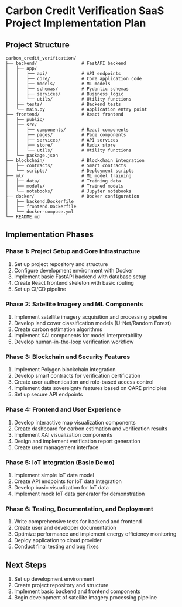 # Carbon Credit Verification SaaS Project Implementation Plan

## Project Structure
```
carbon_credit_verification/
├── backend/                 # FastAPI backend
│   ├── app/
│   │   ├── api/             # API endpoints
│   │   ├── core/            # Core application code
│   │   ├── models/          # ML models
│   │   ├── schemas/         # Pydantic schemas
│   │   ├── services/        # Business logic
│   │   └── utils/           # Utility functions
│   ├── tests/               # Backend tests
│   └── main.py              # Application entry point
├── frontend/                # React frontend
│   ├── public/
│   ├── src/
│   │   ├── components/      # React components
│   │   ├── pages/           # Page components
│   │   ├── services/        # API services
│   │   ├── store/           # Redux store
│   │   └── utils/           # Utility functions
│   └── package.json
├── blockchain/              # Blockchain integration
│   ├── contracts/           # Smart contracts
│   └── scripts/             # Deployment scripts
├── ml/                      # ML model training
│   ├── data/                # Training data
│   ├── models/              # Trained models
│   └── notebooks/           # Jupyter notebooks
├── docker/                  # Docker configuration
│   ├── backend.Dockerfile
│   ├── frontend.Dockerfile
│   └── docker-compose.yml
└── README.md
```

## Implementation Phases

### Phase 1: Project Setup and Core Infrastructure
1. Set up project repository and structure
2. Configure development environment with Docker
3. Implement basic FastAPI backend with database setup
4. Create React frontend skeleton with basic routing
5. Set up CI/CD pipeline

### Phase 2: Satellite Imagery and ML Components
1. Implement satellite imagery acquisition and processing pipeline
2. Develop land cover classification models (U-Net/Random Forest)
3. Create carbon estimation algorithms
4. Implement XAI components for model interpretability
5. Develop human-in-the-loop verification workflow

### Phase 3: Blockchain and Security Features
1. Implement Polygon blockchain integration
2. Develop smart contracts for verification certification
3. Create user authentication and role-based access control
4. Implement data sovereignty features based on CARE principles
5. Set up secure API endpoints

### Phase 4: Frontend and User Experience
1. Develop interactive map visualization components
2. Create dashboard for carbon estimation and verification results
3. Implement XAI visualization components
4. Design and implement verification report generation
5. Create user management interface

### Phase 5: IoT Integration (Basic Demo)
1. Implement simple IoT data model
2. Create API endpoints for IoT data integration
3. Develop basic visualization for IoT data
4. Implement mock IoT data generator for demonstration

### Phase 6: Testing, Documentation, and Deployment
1. Write comprehensive tests for backend and frontend
2. Create user and developer documentation
3. Optimize performance and implement energy efficiency monitoring
4. Deploy application to cloud provider
5. Conduct final testing and bug fixes

## Next Steps
1. Set up development environment
2. Create project repository and structure
3. Implement basic backend and frontend components
4. Begin development of satellite imagery processing pipeline
